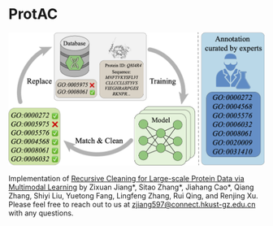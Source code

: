 # ProtAC

![Alt Text](overview.png)

Implementation of [Recursive Cleaning for Large-scale Protein Data via Multimodal Learning](https://www.biorxiv.org/content/10.1101/2024.10.08.617190v1) by Zixuan Jiang*, Sitao Zhang*, Jiahang Cao*, Qiang Zhang, Shiyi Liu, Yuetong Fang, Lingfeng Zhang, Rui Qing, and Renjing Xu. Please feel free to reach out to us at [zjiang597@connect.hkust-gz.edu.cn](zjiang597@connect.hkust-gz.edu.cn) with any questions.
